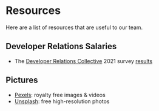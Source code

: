 # Resources

Here are a list of resources that are useful to our team.

## Developer Relations Salaries
- The [Developer Relations Collective](https://devrelcollective.fun/) 2021 survey [results](https://dev.to/bffjossy/2021-devrel-salary-survey-results-table-of-contents-43fe)

## Pictures

- [Pexels](https://www.pexels.com/): royalty free images & videos
- [Unsplash](https://unsplash.com): free high-resolution photos
